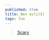 ```yaml
---
published: true
title: Ben avli(S)
tags: fun
---
```

> [Scary](https://www.jwz.org/blog/2018/06/ben-avlis/)
